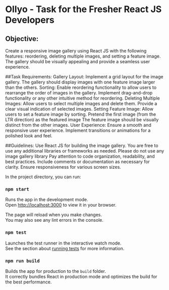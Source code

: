 # Ollyo -  Task for the Fresher React JS Developers


## Objective:
Create a responsive image gallery using React JS with the following features: reordering, deleting multiple images, and setting a feature image. The gallery should be visually appealing and provide a seamless user experience.

##Task Requirements:
Gallery Layout:
Implement a grid layout for the image gallery.
The gallery should display images with one feature image larger than the others.
Sorting:
Enable reordering functionality to allow users to rearrange the order of images in the gallery.
Implement drag-and-drop functionality or any other intuitive method for reordering.
Deleting Multiple Images:
Allow users to select multiple images and delete them.
Provide a clear visual indication of selected images.
Setting Feature Image:
Allow users to set a feature image by sorting.
Pretend the first image (from the LTR direction) as the featured image
The feature image should be visually distinct from the other images.
User Experience:
Ensure a smooth and responsive user experience.
Implement transitions or animations for a polished look and feel.


##Guidelines:
Use React JS for building the image gallery.
You are free to use any additional libraries or frameworks as needed.
Please do not use any image gallery library
Pay attention to code organization, readability, and best practices.
Include comments or documentation as necessary for clarity.
Ensure responsiveness for various screen sizes.


In the project directory, you can run:

### `npm start`

Runs the app in the development mode.\
Open [http://localhost:3000](http://localhost:3000) to view it in your browser.

The page will reload when you make changes.\
You may also see any lint errors in the console.

### `npm test`

Launches the test runner in the interactive watch mode.\
See the section about [running tests](https://facebook.github.io/create-react-app/docs/running-tests) for more information.

### `npm run build`

Builds the app for production to the `build` folder.\
It correctly bundles React in production mode and optimizes the build for the best performance.


